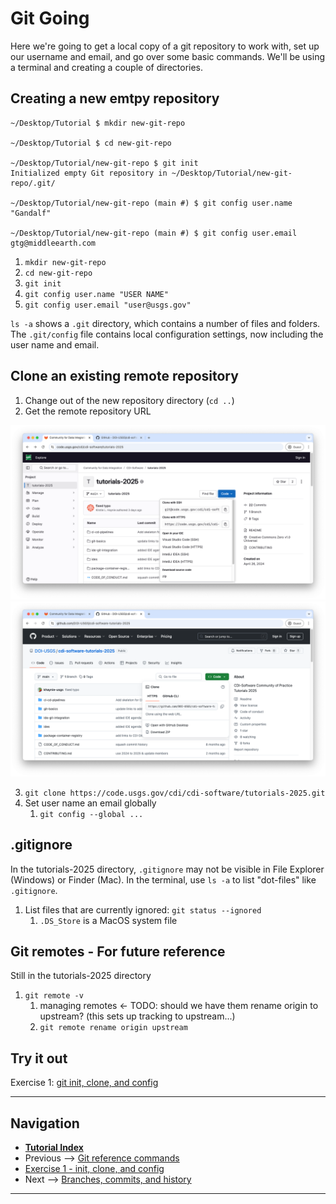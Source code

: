 # Git Going

Here we're going to get a local copy of a git repository to work with, set up our username and
email, and go over some basic commands. We'll be using a terminal and creating a couple of
directories.

## Creating a new emtpy repository

```terminal
~/Desktop/Tutorial $ mkdir new-git-repo

~/Desktop/Tutorial $ cd new-git-repo

~/Desktop/Tutorial/new-git-repo $ git init
Initialized empty Git repository in ~/Desktop/Tutorial/new-git-repo/.git/

~/Desktop/Tutorial/new-git-repo (main #) $ git config user.name "Gandalf"

~/Desktop/Tutorial/new-git-repo (main #) $ git config user.email gtg@middleearth.com
```

1. `mkdir new-git-repo`
2. `cd new-git-repo`
3. `git init`
4. `git config user.name "USER NAME"`
5. `git config user.email "user@usgs.gov"`

`ls -a` shows a `.git` directory, which contains a number of files and folders. The `.git/config`
file contains local configuration settings, now including the user name and email.

## Clone an existing remote repository

1. Change out of the new repository directory (`cd ..`)
2. Get the remote repository URL

![GitLab clone](../img/gitlab-clone-repo.png)
![GitHub clone](../img/github-clone-repo.png)

3. `git clone https://code.usgs.gov/cdi/cdi-software/tutorials-2025.git`
4. Set user name an email globally
   1. `git config --global ...`

## .gitignore

In the tutorials-2025 directory, `.gitignore` may not be visible in File Explorer (Windows) or
Finder (Mac). In the terminal, use `ls -a` to list "dot-files" like `.gitignore`.

1. List files that are currently ignored: `git status --ignored`
   1. `.DS_Store` is a MacOS system file

## Git remotes - For future reference

Still in the tutorials-2025 directory

1. `git remote -v`
    1. managing remotes <- TODO: should we have them rename origin to upstream? (this sets up tracking to upstream...)
    2. `git remote rename origin upstream`

## Try it out

Exercise 1: [git init, clone, and config](./ex1-clone-and-setup.md)

------

## Navigation

- [**Tutorial Index**](../README.md#tutorial-outline)
- Previous --> [Git reference commands](./pages/git-help-and-config.md)
- [Exercise 1 - init, clone, and config](./ex1-clone-and-setup.md)
- Next --> [Branches, commits, and history](./branching-commits-history.md)

------
